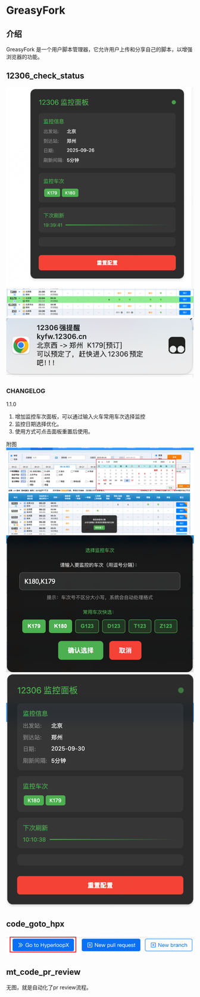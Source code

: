# GreasyFork

## 介绍

GreasyFork 是一个用户脚本管理器，它允许用户上传和分享自己的脚本，以增强浏览器的功能。

## 12306_check_status

![alt text](images/12306_001.png)
![alt text](images/12306_002.png)
![alt text](images/12306_003.png)
### CHANGELOG
1.1.0
1. 增加监控车次面板，可以通过输入火车常用车次选择监控
2. 监控日期选择优化。
3. 使用方式可点击面板重置后使用。

附图
![alt text](images/12306_004.png)
![alt text](images/12306_005.png)
![alt text](images/12306_006.png)





## code_goto_hpx
![alt text](images/code_goto_hpx_01.png)

## mt_code_pr_review
无图，就是自动化了pr review流程。